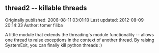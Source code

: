 ## thread2 -- killable threads 
Originally published: 2006-08-11 03:01:10 
Last updated: 2012-08-09 20:14:33 
Author: tomer filiba 
 
A little module that extends the threading's module functionality -- allows one thread to raise exceptions in the context of another thread. By raising SystemExit, you can finally kill python threads :)